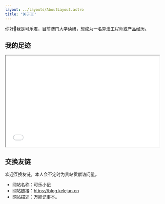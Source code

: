 ```yaml
---
layout: ../layouts/AboutLayout.astro
title: "关于🧑‍💻"
---
```


你好👋我是可乐君，目前澳门大学读研，想成为一名算法工程师或产品经历。

## 我的足迹
<center><iframe scrolling=no style="min-height:300px !important;" src="/maps.html" width="100%"></iframe></center>

## 交换友链

欢迎互换友链，本人会不定时为贵站贡献访问量。
- 网站名称：可乐小记
- 网站链接：https://blog.kelejun.cn
- 网站描述：万能记事本。